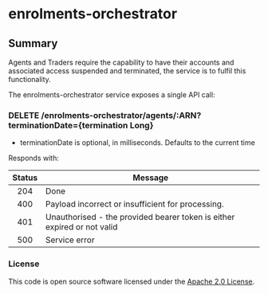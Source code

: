
# enrolments-orchestrator

## Summary

Agents and Traders require the capability to have their accounts and associated access suspended and terminated, the service is to fulfil this functionality.

The enrolments-orchestrator service exposes a single API call:

### DELETE /enrolments-orchestrator/agents/:ARN?terminationDate={termination Long}

 - terminationDate is optional, in milliseconds. Defaults to the current time

Responds with:

| Status        | Message       |
|:-------------:|---------------|
| 204      | Done |
| 400      | Payload incorrect or insufficient for processing.|
| 401      | Unauthorised - the provided bearer token is either expired or not valid|
| 500      | Service error |


### License

This code is open source software licensed under the [Apache 2.0 License]("http://www.apache.org/licenses/LICENSE-2.0.html").
